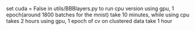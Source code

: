 set cuda = False in utils/BBBlayers.py to run cpu version
using gpu, 1 epoch(around 1800 batches for the mnist) take 10 minutes, while using cpu takes 2 hours
using gpu, 1 epoch of cv on clustered data take 1 hour
